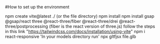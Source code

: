 #How to set up the environment

npm create vite@latest ./ (or the file directory)
npm install
npm install gsap @gsap/react three @react-three/fiber @react-three/drei @react-three/postprocessing (fiber is the react version of three.js)
follow the steps in this link "https://tailwindcss.com/docs/installation/using-vite"
npm i react-responsive
'In your models directory run' npx gltfjsx file.glb